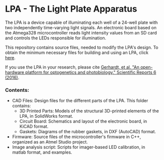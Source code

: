 # LPA - The Light Plate Apparatus

The LPA is a device capable of illuminating each well of a 24-well plate with two independently time-varying light signals. An electronic board based on the Atmega328 microcontroller reads light intensity values from an SD card and controls the LEDs responsible for illumination.

This repository contains source files, needed to modify the LPA's design. To obtain the minimum necessary files for building and using an LPA, click [here](https://github.com/taborlab/LPA-hardware/releases/download/v1.1/lpa.zip).

If you use the LPA in your research, please cite [Gerhardt, et al. "An open-hardware platform for optogenetics and photobiology." Scientific Reports 6 (2016)](https://www.nature.com/articles/srep35363).

### Contents:
* CAD Files: Design files for the different parts of the LPA. This folder contains:
  * 3D Printed Parts: Models of the structural 3D-printed elements of the LPA, in SolidWorks format.
  * Circuit Board: Schematics and layout of the electronic board, in KiCAD format.
  * Gaskets: Diagrams of the rubber gaskets, in DXF (AutoCAD) format.
* Firmware: Source files of the microcontroller's firmware in C++, organized as an Atmel Studio project.
* Image analysis script: Scripts for imager-based LED calibration, in matlab format, and examples.
